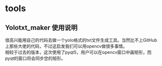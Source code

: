 # tools
## Yolotxt_maker 使用说明
很高兴能用自己的代码去做一个yolo格式的txt文件生成工具。当然比不上GitHub上那些大佬的代码，不过这启发我们可以用opencv做很多事情。  
相较于过去的版本，这次使用了pyqt5，用户可以在opencv窗口中画矩形，而pyqt的窗口将会同步您的矩形。
